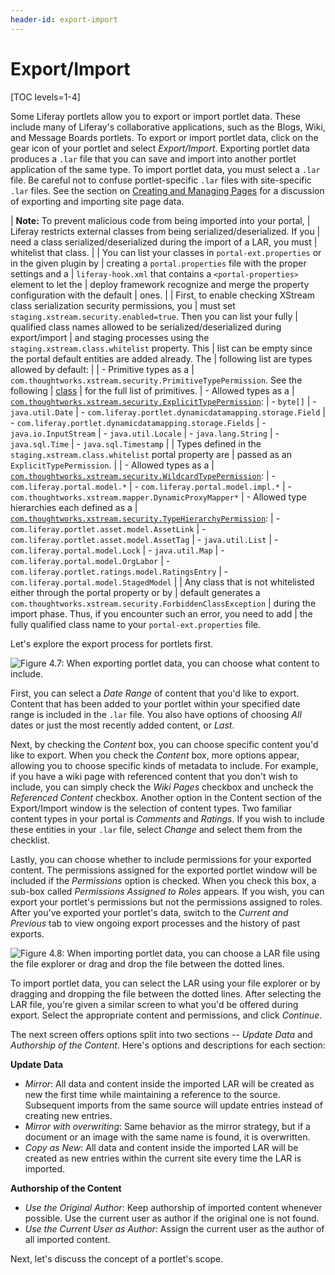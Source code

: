 ```yaml
---
header-id: export-import
---
```


# Export/Import

[TOC levels=1-4]

<!-- This section needs to be tested against the new AlloyUI -->

Some Liferay portlets allow you to export or import portlet data. These include
many of Liferay's collaborative applications, such as the Blogs, Wiki, and
Message Boards portlets. To export or import portlet data, click on the gear
icon of your portlet and select *Export/Import*. Exporting portlet data produces
a `.lar` file that you can save and import into another portlet application of
the same type. To import portlet data, you must select a `.lar` file. Be careful
not to confuse portlet-specific `.lar` files with site-specific `.lar` files.
See the section on [Creating and Managing Pages](/docs/6-2/user/-/knowledge_base/u/leveraging-liferays-multi-site-capabilities#creating-and-managing-pages) 
for a discussion of exporting and importing site page data. 

| **Note:** To prevent malicious code from being imported into your portal,
| Liferay restricts external classes from being serialized/deserialized. If you
| need a class serialized/deserialized during the import of a LAR, you must
| whitelist that class.
| 
| You can list your classes in `portal-ext.properties` or in the given plugin by
| creating a `portal.properties` file with the proper settings and a
| `liferay-hook.xml` that contains a `<portal-properties>` element to let the
| deploy framework recognize and merge the property configuration with the default
| ones.
| 
| First, to enable checking XStream class serialization security permissions, you
| must set `staging.xstream.security.enabled=true`. Then you can list your fully
| qualified class names allowed to be serialized/deserialized during export/import
| and staging processes using the `staging.xstream.class.whitelist` property. This
| list can be empty since the portal default entities are added already. The
| following list are types allowed by default:
| 
| - Primitive types as a
| `com.thoughtworks.xstream.security.PrimitiveTypePermission`. See the following
| [class](https://github.com/x-stream/xstream/blob/XSTREAM_1_4_7/xstream/src/java/com/thoughtworks/xstream/core/util/Primitives.java)
| for the full list of primitives.
| - Allowed types as a
| [`com.thoughtworks.xstream.security.ExplicitTypePermission`](https://github.com/x-stream/xstream/blob/XSTREAM_1_4_7/xstream/src/java/com/thoughtworks/xstream/security/ExplicitTypePermission.java):
|     - `byte[]`
|     - `java.util.Date`
|     - `com.liferay.portlet.dynamicdatamapping.storage.Field`
|     - `com.liferay.portlet.dynamicdatamapping.storage.Fields`
|     - `java.io.InputStream`
|     - `java.util.Locale`
|     - `java.lang.String`
|     - `java.sql.Time`
|     - `java.sql.Timestamp`
| 
| Types defined in the `staging.xstream.class.whitelist` portal property are
| passed as an `ExplicitTypePermission`.
| 
| - Allowed types as a
| [`com.thoughtworks.xstream.security.WildcardTypePermission`](https://github.com/x-stream/xstream/blob/XSTREAM_1_4_7/xstream/src/java/com/thoughtworks/xstream/security/WildcardTypePermission.java):
|     - `com.liferay.portal.model.*`
|     - `com.liferay.portal.model.impl.*`
|     - `com.thoughtworks.xstream.mapper.DynamicProxyMapper*`
| - Allowed type hierarchies each defined as a
| [`com.thoughtworks.xstream.security.TypeHierarchyPermission`](https://github.com/x-stream/xstream/blob/XSTREAM_1_4_7/xstream/src/java/com/thoughtworks/xstream/security/TypeHierarchyPermission.java):
|     - `com.liferay.portlet.asset.model.AssetLink`
|     - `com.liferay.portlet.asset.model.AssetTag`
|     - `java.util.List`
|     - `com.liferay.portal.model.Lock`
|     - `java.util.Map`
|     - `com.liferay.portal.model.OrgLabor`
|     - `com.liferay.portlet.ratings.model.RatingsEntry`
|     - `com.liferay.portal.model.StagedModel`
| 
| Any class that is not whitelisted either through the portal property or by
| default generates a `com.thoughtworks.xstream.security.ForbiddenClassException`
| during the import phase. Thus, if you encounter such an error, you need to add
| the fully qualified class name to your `portal-ext.properties` file.

Let's explore the export process for portlets first.

![Figure 4.7: When exporting portlet data, you can choose what content to include.](../../images/portlet-export.png)

First, you can select a *Date Range* of content that you'd like to export.
Content that has been added to your portlet within your specified date range is
included in the `.lar` file. You also have options of choosing *All* dates or
just the most recently added content, or *Last*.

Next, by checking the *Content* box, you can choose specific content you'd like
to export. When you check the *Content* box, more options appear, allowing you
to choose specific kinds of metadata to include. For example, if you have a wiki
page with referenced content that you don't wish to include, you can simply
check the *Wiki Pages* checkbox and uncheck the *Referenced Content* checkbox.
Another option in the Content section of the Export/Import window is the
selection of content types. Two familiar content types in your portal is
*Comments* and *Ratings*. If you wish to include these entities in your `.lar`
file, select *Change* and select them from the checklist.

Lastly, you can choose whether to include permissions for your exported content.
The permissions assigned for the exported portlet window will be included if the
*Permissions* option is checked. When you check this box, a sub-box called
*Permissions Assigned to Roles* appears. If you wish, you can export your
portlet's permissions but not the permissions assigned to roles. After you've
exported your portlet's data, switch to the *Current and Previous* tab to view
ongoing export processes and the history of past exports.

![Figure 4.8: When importing portlet data, you can choose a LAR file using the file explorer or drag and drop the file between the dotted lines.](../../images/portlet-import.png)

To import portlet data, you can select the LAR using your file explorer or by
dragging and dropping the file between the dotted lines. After selecting the LAR
file, you're given a similar screen to what you'd be offered during export.
Select the appropriate content and permissions, and click *Continue*.

The next screen offers options split into two sections -- *Update Data* and
*Authorship of the Content*. Here's options and descriptions for each section:

**Update Data**

* *Mirror*: All data and content inside the imported LAR will be created as new
the first time while maintaining a reference to the source. Subsequent imports
from the same source will update entries instead of creating new entries.
* *Mirror with overwriting*: Same behavior as the mirror strategy, but if a
document or an image with the same name is found, it is overwritten.
* *Copy as New*: All data and content inside the imported LAR will be created as
new entries within the current site every time the LAR is imported.

**Authorship of the Content**

* *Use the Original Author*: Keep authorship of imported content whenever
possible. Use the current user as author if the original one is not found.
* *Use the Current User as Author*: Assign the current user as the author of all
imported content.

Next, let's discuss the concept of a portlet's scope.
